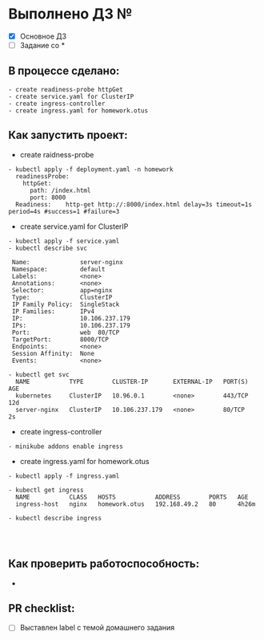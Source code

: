 # Выполнено ДЗ №

 - [X] Основное ДЗ
 - [ ] Задание со *

## В процессе сделано:
```
- create readiness-probe httpGet
- create service.yaml for ClusterIP
- create ingress-controller
- create ingress.yaml for homework.otus
```
## Как запустить проект:
- create raidness-probe
```
- kubectl apply -f deployment.yaml -n homework
  readinessProbe:
    httpGet:
      path: /index.html
      port: 8000
  Readiness:    http-get http://:8000/index.html delay=3s timeout=1s period=4s #success=1 #failure=3
```
- create service.yaml for ClusterIP
```
- kubectl apply -f service.yaml 
- kubectl describe svc

 Name:              server-nginx
 Namespace:         default
 Labels:            <none>
 Annotations:       <none>
 Selector:          app=nginx
 Type:              ClusterIP
 IP Family Policy:  SingleStack
 IP Families:       IPv4
 IP:                10.106.237.179
 IPs:               10.106.237.179
 Port:              web  80/TCP
 TargetPort:        8000/TCP
 Endpoints:         <none>
 Session Affinity:  None
 Events:            <none>

- kubectl get svc
  NAME           TYPE        CLUSTER-IP       EXTERNAL-IP   PORT(S)   AGE
  kubernetes     ClusterIP   10.96.0.1        <none>        443/TCP   12d
  server-nginx   ClusterIP   10.106.237.179   <none>        80/TCP    2s

```
- create ingress-controller
```
- minikube addons enable ingress
```
- create ingress.yaml for homework.otus
```
- kubectl apply -f ingress.yaml 

- kubectl get ingress
  NAME           CLASS   HOSTS           ADDRESS        PORTS   AGE
  ingress-host   nginx   homework.otus   192.168.49.2   80      4h26m

- kubectl describe ingress 


  
```
## Как проверить работоспособность:
-


## PR checklist:
 - [ ] Выставлен label с темой домашнего задания
